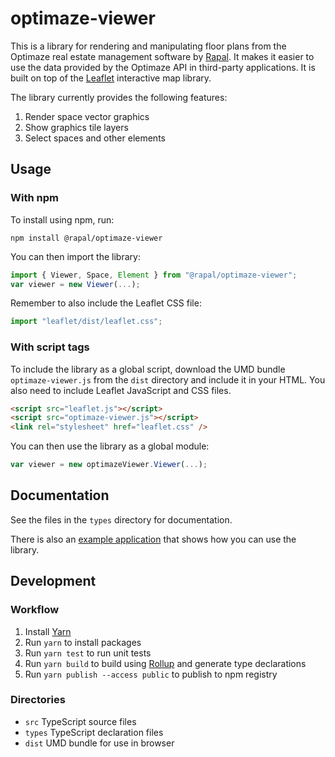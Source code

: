 # optimaze-viewer

This is a library for rendering and manipulating floor plans from the Optimaze real estate management software by [Rapal](http://www.rapal.com/). It makes it easier to use the data provided by the Optimaze API in third-party applications. It is built on top of the [Leaflet](http://leafletjs.com/) interactive map library.

The library currently provides the following features:

1. Render space vector graphics
2. Show graphics tile layers
3. Select spaces and other elements

## Usage

### With npm

To install using npm, run:

```
npm install @rapal/optimaze-viewer
```

You can then import the library:

```js
import { Viewer, Space, Element } from "@rapal/optimaze-viewer";
var viewer = new Viewer(...);
```
Remember to also include the Leaflet CSS file:

```js
import "leaflet/dist/leaflet.css";
```

### With script tags

To include the library as a global script, download the UMD bundle `optimaze-viewer.js` from the `dist` directory and include it in your HTML. You also need to include Leaflet JavaScript and CSS files.

```html
<script src="leaflet.js"></script>
<script src="optimaze-viewer.js"></script>
<link rel="stylesheet" href="leaflet.css" />
```

You can then use the library as a global module:

```js
var viewer = new optimazeViewer.Viewer(...);
```

## Documentation

See the files in the `types` directory for documentation.

There is also an [example application](https://github.com/rapal/optimaze-viewer-example) that shows how you can use the library.

## Development

### Workflow

1. Install [Yarn](https://yarnpkg.com/)
2. Run `yarn` to install packages
3. Run `yarn test` to run unit tests
4. Run `yarn build` to build using [Rollup](https://rollupjs.org/) and generate type declarations
5. Run `yarn publish --access public` to publish to npm registry

### Directories

* `src` TypeScript source files
* `types` TypeScript declaration files
* `dist` UMD bundle for use in browser